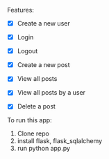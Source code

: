 Features:
- [x] Create a new user
- [x] Login
- [x] Logout
- [x] Create a new post
- [x] View all posts
- [x] View all posts by a user
- [x] Delete a post


To run this app: 
1. Clone repo
2. install flask, flask_sqlalchemy
3. run python app.py
